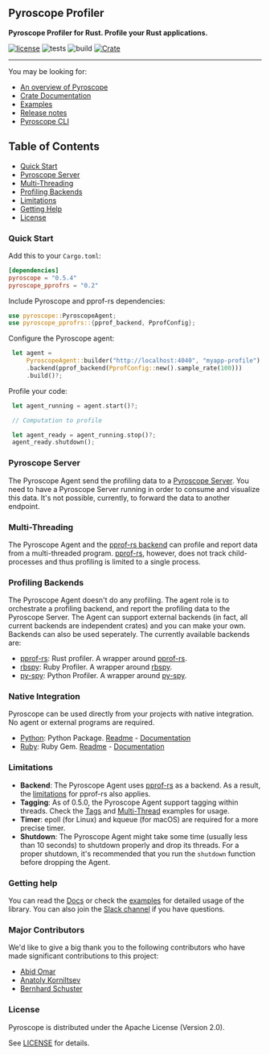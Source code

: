 ## Pyroscope Profiler

**Pyroscope Profiler for Rust. Profile your Rust applications.**

[![license](https://img.shields.io/badge/license-Apache2.0-blue.svg)](LICENSE) 
![tests](https://github.com/pyroscope-io/pyroscope-rs/workflows/Tests/badge.svg)
![build](https://github.com/pyroscope-io/pyroscope-rs/workflows/Build/badge.svg)
[![Crate](https://img.shields.io/crates/v/pyroscope.svg)](https://crates.io/crates/pyroscope)

---

You may be looking for:

- [An overview of Pyroscope](https://pyroscope.io/docs/)
- [Crate Documentation](https://docs.rs/pyroscope/)
- [Examples](examples)
- [Release notes](https://github.com/omarabid/pyroscope/releases)
- [Pyroscope CLI](pyroscope_cli)

## Table of Contents
- [Quick Start](#quick-start)
- [Pyroscope Server](#pyroscope-server)
- [Multi-Threading](#multi-threading)
- [Profiling Backends](#profiling-backends)
- [Limitations](#limitations)
- [Getting Help](#getting-help)
- [License](#license)

### Quick Start

Add this to your `Cargo.toml`:

```toml
[dependencies]
pyroscope = "0.5.4"
pyroscope_pprofrs = "0.2"
```

Include Pyroscope and pprof-rs dependencies:

```rust
use pyroscope::PyroscopeAgent;
use pyroscope_pprofrs::{pprof_backend, PprofConfig};
```

Configure the Pyroscope agent:

```rust
 let agent =
     PyroscopeAgent::builder("http://localhost:4040", "myapp-profile")
     .backend(pprof_backend(PprofConfig::new().sample_rate(100)))
     .build()?;
```

Profile your code:

```rust
 let agent_running = agent.start()?;

 // Computation to profile 

 let agent_ready = agent_running.stop()?;
 agent_ready.shutdown();
```

### Pyroscope Server

The Pyroscope Agent send the profiling data to a [Pyroscope Server](https://pyroscope.io/docs/installing-pyroscope-overview/). You need to have a Pyroscope Server running in order to consume and visualize this data. It's not possible, currently, to forward the data to another endpoint.

### Multi-Threading

The Pyroscope Agent and the [pprof-rs backend](pyroscope_backends/pyroscope_pprofrs) can profile and report data from a multi-threaded program. [pprof-rs](https://github.com/tikv/pprof-rs), however, does not track child-processes and thus profiling is limited to a single process.

### Profiling Backends

The Pyroscope Agent doesn't do any profiling. The agent role is to orchestrate a profiling backend, and report the profiling data to the Pyroscope Server. The Agent can support external backends (in fact, all current backends are independent crates) and you can make your own. Backends can also be used seperately. The currently available backends are:

- [pprof-rs](pyroscope_backends/pyroscope_pprofrs): Rust profiler. A wrapper around [pprof-rs](https://github.com/tikv/pprof-rs).
- [rbspy](pyroscope_backends/pyroscope_rbspy): Ruby Profiler. A wrapper around [rbspy](https://rbspy.github.io/).
- [py-spy](pyroscope_backends/pyroscope_pyspy): Python Profiler. A wrapper around [py-spy](https://github.com/benfred/py-spy).

### Native Integration

Pyroscope can be used directly from your projects with native integration. No agent or external programs are required.

- [Python](https://pypi.org/project/pyroscope-io/): Python Package. [Readme](https://github.com/pyroscope-io/pyroscope-rs/tree/main/pyroscope_ffi/python#readme) - [Documentation](https://pyroscope.io/docs/python/)
- [Ruby](https://rubygems.org/gems/pyroscope): Ruby Gem. [Readme](https://github.com/pyroscope-io/pyroscope-rs/tree/main/pyroscope_ffi/ruby#readme) - [Documentation](https://pyroscope.io/docs/ruby/)


### Limitations

- **Backend**: The Pyroscope Agent uses [pprof-rs](https://github.com/tikv/pprof-rs) as a backend. As a result, the [limitations](https://github.com/tikv/pprof-rs#why-not-) for pprof-rs also applies.
- **Tagging**: As of 0.5.0, the Pyroscope Agent support tagging within threads. Check the [Tags](examples/tags.rs) and [Multi-Thread](examples/multi-thread.rs) examples for usage.
- **Timer**: epoll (for Linux) and kqueue (for macOS) are required for a more precise timer.
- **Shutdown**: The Pyroscope Agent might take some time (usually less than 10 seconds) to shutdown properly and drop its threads. For a proper shutdown, it's recommended that you run the `shutdown` function before dropping the Agent.

### Getting help

You can read the [Docs](https://docs.rs/pyroscope/) or check the [examples](examples) for detailed usage of the library. You can also join the [Slack channel](https://pyroscope.slack.com/archives/C02Q47F8LJH) if you have questions.

### Major Contributors

We'd like to give a big thank you to the following contributors who have made significant contributions to this project:

* [Abid Omar](https://github.com/omarabid)
* [Anatoly Korniltsev](https://github.com/korniltsev)
* [Bernhard Schuster](https://github.com/drahnr)


### License

Pyroscope is distributed under the Apache License (Version 2.0).

See [LICENSE](LICENSE) for details.
